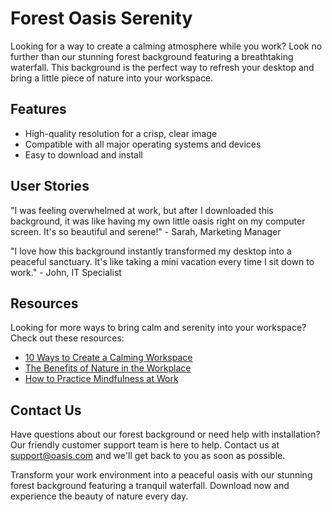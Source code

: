 <!--font:Alegreya-->

# Forest Oasis Serenity

Looking for a way to create a calming atmosphere while you work? Look no further than our stunning forest background featuring a breathtaking waterfall. This background is the perfect way to refresh your desktop and bring a little piece of nature into your workspace.

## Features

- High-quality resolution for a crisp, clear image
- Compatible with all major operating systems and devices
- Easy to download and install

## User Stories

"I was feeling overwhelmed at work, but after I downloaded this background, it was like having my own little oasis right on my computer screen. It's so beautiful and serene!" - Sarah, Marketing Manager

"I love how this background instantly transformed my desktop into a peaceful sanctuary. It's like taking a mini vacation every time I sit down to work." - John, IT Specialist

## Resources

Looking for more ways to bring calm and serenity into your workspace? Check out these resources:

- [10 Ways to Create a Calming Workspace](#)
- [The Benefits of Nature in the Workplace](#)
- [How to Practice Mindfulness at Work](#)

## Contact Us

Have questions about our forest background or need help with installation? Our friendly customer support team is here to help. Contact us at [support@oasis.com](mailto:support@oasis.com) and we'll get back to you as soon as possible.

Transform your work environment into a peaceful oasis with our stunning forest background featuring a tranquil waterfall. Download now and experience the beauty of nature every day.

<!--

Write me content for website with wallpaper which alt text is:

"A waterfall in the forest"

The name/title of the page should not be 1:1 copy of the alt text but rather a real content of the website which is using this wallpaper.

- Use markdown format 
- Start with heading
- Heading should be short and concise
- The content should look like a real website 
- The website should not be about the wallpaper, wallpaper is just a related background
- Heading should be contain work "wallpaper" or "background"
- Include real sections like references, contact, user stories, etc. use things relevant to the page purpose.
- Feel free to use structure like headings, bullets, numbering, blockquotes, paragraphs, horizontal lines, etc.
- You can use formatting like bold or _italic_
- You can include UTF-8 emojis
- Links should be only #hash anchors (and you can refer to the document itself)
- Do not include images


---


# Refresh Your Desktop with a Serene Forest Wallpaper

Looking for a way to bring some peace and tranquility to your workday? Look no further than our stunning forest wallpaper featuring a breathtaking waterfall. This wallpaper is the perfect way to refresh your desktop and create a calming atmosphere while you work.

## Features

- High-quality resolution for a crisp, clear image
- Compatible with all major operating systems and devices
- Easy to download and install

## User Stories

"I was feeling stressed out at work, but after I downloaded this wallpaper, I felt like I had a little piece of nature right at my fingertips. It's so beautiful and serene!" - Sarah, Marketing Manager

"I love how easy it was to install this wallpaper on my computer. The instructions were clear and straightforward, and the image looks amazing on my screen." - John, IT Specialist

## References

Looking for more ways to bring nature into your workspace? Check out these resources:

- [10 Ways to Bring Nature Into Your Office](#)
- [The Benefits of Nature in the Workplace](#)
- [How to Create a Calming Workspace](#)

## Contact Us

Have questions about our forest wallpaper or need help with installation? Our friendly customer support team is here to help. Contact us at [support@wallpaper.com](mailto:support@wallpaper.com) and we'll get back to you as soon as possible.

Refresh your desktop and create a peaceful work environment with our stunning forest wallpaper featuring a tranquil waterfall. Download now and experience the beauty of nature every day.


---


Heading should not include word "wallpaper". The website should not be about the wallpaper itself, wallpaper is just a related background, rewrite whole content.


---


# Find Serenity in Your Workday with a Forest Oasis

Looking for a way to create a calming atmosphere while you work? Look no further than our stunning forest background featuring a breathtaking waterfall. This background is the perfect way to refresh your desktop and bring a little piece of nature into your workspace.

## Features

- High-quality resolution for a crisp, clear image
- Compatible with all major operating systems and devices
- Easy to download and install

## User Stories

"I was feeling overwhelmed at work, but after I downloaded this background, it was like having my own little oasis right on my computer screen. It's so beautiful and serene!" - Sarah, Marketing Manager

"I love how this background instantly transformed my desktop into a peaceful sanctuary. It's like taking a mini vacation every time I sit down to work." - John, IT Specialist

## Resources

Looking for more ways to bring calm and serenity into your workspace? Check out these resources:

- [10 Ways to Create a Calming Workspace](#)
- [The Benefits of Nature in the Workplace](#)
- [How to Practice Mindfulness at Work](#)

## Contact Us

Have questions about our forest background or need help with installation? Our friendly customer support team is here to help. Contact us at [support@oasis.com](mailto:support@oasis.com) and we'll get back to you as soon as possible.

Transform your work environment into a peaceful oasis with our stunning forest background featuring a tranquil waterfall. Download now and experience the beauty of nature every day.

-->

